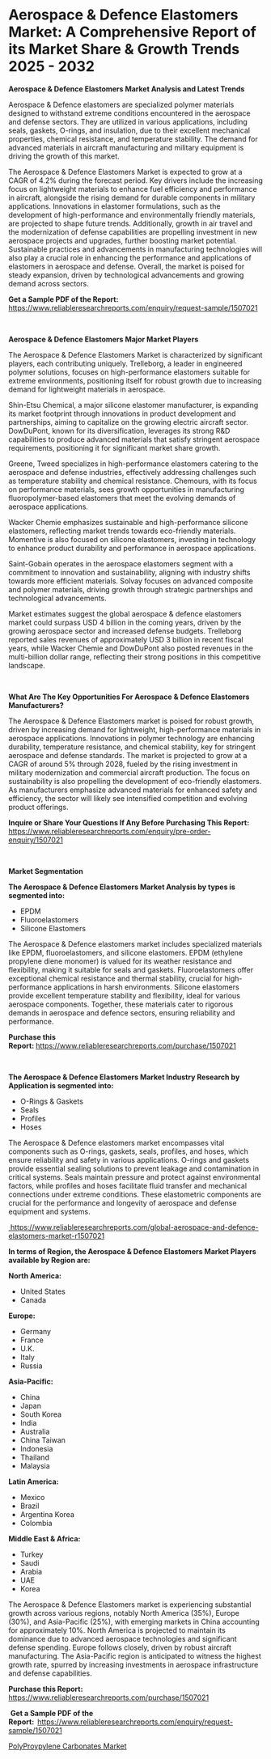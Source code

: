 <p><h1>Aerospace & Defence Elastomers Market: A Comprehensive Report of its Market Share & Growth Trends 2025 - 2032</h1></p><p><strong>Aerospace & Defence Elastomers Market Analysis and Latest Trends</strong></p>
<p><p>Aerospace & Defence elastomers are specialized polymer materials designed to withstand extreme conditions encountered in the aerospace and defense sectors. They are utilized in various applications, including seals, gaskets, O-rings, and insulation, due to their excellent mechanical properties, chemical resistance, and temperature stability. The demand for advanced materials in aircraft manufacturing and military equipment is driving the growth of this market.</p><p>The Aerospace & Defence Elastomers Market is expected to grow at a CAGR of 4.2% during the forecast period. Key drivers include the increasing focus on lightweight materials to enhance fuel efficiency and performance in aircraft, alongside the rising demand for durable components in military applications. Innovations in elastomer formulations, such as the development of high-performance and environmentally friendly materials, are projected to shape future trends. Additionally, growth in air travel and the modernization of defense capabilities are propelling investment in new aerospace projects and upgrades, further boosting market potential. Sustainable practices and advancements in manufacturing technologies will also play a crucial role in enhancing the performance and applications of elastomers in aerospace and defense. Overall, the market is poised for steady expansion, driven by technological advancements and growing demand across sectors.</p></p>
<p><strong>Get a Sample PDF of the Report:&nbsp;</strong> <a href="https://www.reliableresearchreports.com/enquiry/request-sample/1507021?utm_campaign=3364&utm_medium=2&utm_source=Github&utm_content=ia&utm_term=23032025&utm_id=aerospace-defence-elastomers">https://www.reliableresearchreports.com/enquiry/request-sample/1507021</a></p>
<p>&nbsp;</p>
<p><strong>Aerospace & Defence Elastomers Major Market Players</strong></p>
<p><p>The Aerospace & Defence Elastomers Market is characterized by significant players, each contributing uniquely. Trelleborg, a leader in engineered polymer solutions, focuses on high-performance elastomers suitable for extreme environments, positioning itself for robust growth due to increasing demand for lightweight materials in aerospace.</p><p>Shin-Etsu Chemical, a major silicone elastomer manufacturer, is expanding its market footprint through innovations in product development and partnerships, aiming to capitalize on the growing electric aircraft sector. DowDuPont, known for its diversification, leverages its strong R&D capabilities to produce advanced materials that satisfy stringent aerospace requirements, positioning it for significant market share growth.</p><p>Greene, Tweed specializes in high-performance elastomers catering to the aerospace and defense industries, effectively addressing challenges such as temperature stability and chemical resistance. Chemours, with its focus on performance materials, sees growth opportunities in manufacturing fluoropolymer-based elastomers that meet the evolving demands of aerospace applications.</p><p>Wacker Chemie emphasizes sustainable and high-performance silicone elastomers, reflecting market trends towards eco-friendly materials. Momentive is also focused on silicone elastomers, investing in technology to enhance product durability and performance in aerospace applications.</p><p>Saint-Gobain operates in the aerospace elastomers segment with a commitment to innovation and sustainability, aligning with industry shifts towards more efficient materials. Solvay focuses on advanced composite and polymer materials, driving growth through strategic partnerships and technological advancements.</p><p>Market estimates suggest the global aerospace & defence elastomers market could surpass USD 4 billion in the coming years, driven by the growing aerospace sector and increased defense budgets. Trelleborg reported sales revenues of approximately USD 3 billion in recent fiscal years, while Wacker Chemie and DowDuPont also posted revenues in the multi-billion dollar range, reflecting their strong positions in this competitive landscape.</p></p>
<p>&nbsp;</p>
<p><strong>What Are The Key Opportunities For Aerospace & Defence Elastomers Manufacturers?</strong></p>
<p><p>The Aerospace & Defence Elastomers market is poised for robust growth, driven by increasing demand for lightweight, high-performance materials in aerospace applications. Innovations in polymer technology are enhancing durability, temperature resistance, and chemical stability, key for stringent aerospace and defense standards. The market is projected to grow at a CAGR of around 5% through 2028, fueled by the rising investment in military modernization and commercial aircraft production. The focus on sustainability is also propelling the development of eco-friendly elastomers. As manufacturers emphasize advanced materials for enhanced safety and efficiency, the sector will likely see intensified competition and evolving product offerings.</p></p>
<p><strong>Inquire or Share Your Questions If Any Before Purchasing This Report:</strong> <a href="https://www.reliableresearchreports.com/enquiry/pre-order-enquiry/1507021?utm_campaign=3364&utm_medium=2&utm_source=Github&utm_content=ia&utm_term=23032025&utm_id=aerospace-defence-elastomers">https://www.reliableresearchreports.com/enquiry/pre-order-enquiry/1507021</a></p>
<p>&nbsp;</p>
<p><strong>Market Segmentation</strong></p>
<p><strong>The Aerospace & Defence Elastomers Market Analysis by types is segmented into:</strong></p>
<p><ul><li>EPDM</li><li>Fluoroelastomers</li><li>Silicone Elastomers</li></ul></p>
<p><p>The Aerospace & Defence elastomers market includes specialized materials like EPDM, fluoroelastomers, and silicone elastomers. EPDM (ethylene propylene diene monomer) is valued for its weather resistance and flexibility, making it suitable for seals and gaskets. Fluoroelastomers offer exceptional chemical resistance and thermal stability, crucial for high-performance applications in harsh environments. Silicone elastomers provide excellent temperature stability and flexibility, ideal for various aerospace components. Together, these materials cater to rigorous demands in aerospace and defence sectors, ensuring reliability and performance.</p></p>
<p><strong>Purchase this Report:&nbsp;</strong><a href="https://www.reliableresearchreports.com/purchase/1507021?utm_campaign=3364&utm_medium=2&utm_source=Github&utm_content=ia&utm_term=23032025&utm_id=aerospace-defence-elastomers">https://www.reliableresearchreports.com/purchase/1507021</a></p>
<p>&nbsp;</p>
<p><strong>The Aerospace & Defence Elastomers Market Industry Research by Application is segmented into:</strong></p>
<p><ul><li>O-Rings & Gaskets</li><li>Seals</li><li>Profiles</li><li>Hoses</li></ul></p>
<p><p>The Aerospace & Defence elastomers market encompasses vital components such as O-rings, gaskets, seals, profiles, and hoses, which ensure reliability and safety in various applications. O-rings and gaskets provide essential sealing solutions to prevent leakage and contamination in critical systems. Seals maintain pressure and protect against environmental factors, while profiles and hoses facilitate fluid transfer and mechanical connections under extreme conditions. These elastometric components are crucial for the performance and longevity of aerospace and defense equipment and systems.</p></p>
<p><a href="https://www.reliableresearchreports.com/global-aerospace-and-defence-elastomers-market-r1507021?utm_campaign=3364&utm_medium=2&utm_source=Github&utm_content=ia&utm_term=23032025&utm_id=aerospace-defence-elastomers">&nbsp;https://www.reliableresearchreports.com/global-aerospace-and-defence-elastomers-market-r1507021</a></p>
<p><strong>In terms of Region, the Aerospace & Defence Elastomers Market Players available by Region are:</strong></p>
<p>
    <p> <strong> North America: </strong>
        <ul>
            <li>United States</li>
            <li>Canada</li>
        </ul>
        </p> 
    <p> <strong> Europe: </strong>
        <ul>
            <li>Germany</li>
            <li>France</li>
            <li>U.K.</li>
            <li>Italy</li>
            <li>Russia</li>
        </ul>
        </p> 
    <p> <strong> Asia-Pacific: </strong>
        <ul>
            <li>China</li>
            <li>Japan</li>
            <li>South Korea</li>
            <li>India</li>
            <li>Australia</li>
            <li>China Taiwan</li>
            <li>Indonesia</li>
            <li>Thailand</li>
            <li>Malaysia</li>
        </ul>
        </p> 
    <p> <strong> Latin America: </strong>
        <ul>
            <li>Mexico</li>
            <li>Brazil</li>
            <li>Argentina Korea</li>
            <li>Colombia</li>
        </ul>
        </p> 
    <p> <strong> Middle East & Africa: </strong>
        <ul>
            <li>Turkey</li>
            <li>Saudi</li>
            <li>Arabia</li>
            <li>UAE</li>
            <li>Korea</li>
        </ul>
    </p>
    </p>
<p><p>The Aerospace & Defence Elastomers market is experiencing substantial growth across various regions, notably North America (35%), Europe (30%), and Asia-Pacific (25%), with emerging markets in China accounting for approximately 10%. North America is projected to maintain its dominance due to advanced aerospace technologies and significant defense spending. Europe follows closely, driven by robust aircraft manufacturing. The Asia-Pacific region is anticipated to witness the highest growth rate, spurred by increasing investments in aerospace infrastructure and defense capabilities.</p></p>
<p><strong>Purchase this Report: </strong><a href="https://www.reliableresearchreports.com/purchase/1507021?utm_campaign=3364&utm_medium=2&utm_source=Github&utm_content=ia&utm_term=23032025&utm_id=aerospace-defence-elastomers">https://www.reliableresearchreports.com/purchase/1507021</a></p>
<p>&nbsp;<strong>Get a Sample PDF of the Report:&nbsp;&nbsp;</strong><a href="https://www.reliableresearchreports.com/enquiry/request-sample/1507021?utm_campaign=3364&utm_medium=2&utm_source=Github&utm_content=ia&utm_term=23032025&utm_id=aerospace-defence-elastomers">https://www.reliableresearchreports.com/enquiry/request-sample/1507021</a></p>
<p><strong></strong></p>
<p><p><a href="https://github.com/groszsaoudrd/Market-Research-Report-List-1/blob/main/polyproypylene-carbonates-market.md?utm_campaign=3364&utm_medium=2&utm_source=Github&utm_content=ia&utm_term=23032025&utm_id=aerospace-defence-elastomers">PolyProypylene Carbonates Market</a></p></p>